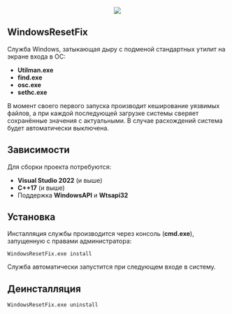 <p align="center"><img src="https://sun9-39.userapi.com/impg/nSoOziIrGuSVF8VLrTADH1zBWdsby9ZRARBhhg/RGryRm88ZaU.jpg?size=650x300&quality=96&sign=4ded18d96654e18f626ada340ee9a32a"/></p>

## WindowsResetFix
Служба Windows, затыкающая дыру с подменой стандартных утилит на экране входа в ОС:
- __Utilman.exe__
- __find.exe__
- __osc.exe__
- __sethc.exe__

В момент своего первого запуска производит кеширование уязвимых файлов, а при каждой последующей загрузке системы сверяет сохранённые значения с актуальными. В случае расхождений система будет автоматически выключена.

## Зависимости
Для сборки проекта потребуются:
- __Visual Studio 2022__ (и выше)
- __С++17__ (и выше)
- Поддержка __WindowsAPI__ и __Wtsapi32__

## Установка
Инсталляция службы производится через консоль (__cmd.exe__), запущенную с правами администратора:
```console
WindowsResetFix.exe install
```
Служба автоматически запустится при следующем входе в систему.

## Деинсталляция
```console
WindowsResetFix.exe uninstall
```